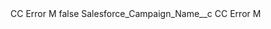 <?xml version="1.0" encoding="UTF-8"?>
<CustomMetadata xmlns="http://soap.sforce.com/2006/04/metadata" xmlns:xsi="http://www.w3.org/2001/XMLSchema-instance" xmlns:xsd="http://www.w3.org/2001/XMLSchema">
    <label>CC Error M</label>
    <protected>false</protected>
    <values>
        <field>Salesforce_Campaign_Name__c</field>
        <value xsi:type="xsd:string">CC Error M</value>
    </values>
</CustomMetadata>
